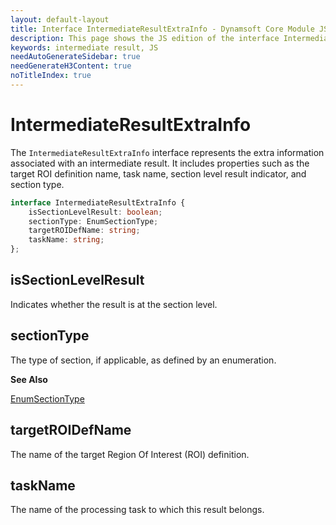 ```yaml
---
layout: default-layout
title: Interface IntermediateResultExtraInfo - Dynamsoft Core Module JS Edition API Reference
description: This page shows the JS edition of the interface IntermediateResultExtraInfo in Dynamsoft Core Module.
keywords: intermediate result, JS
needAutoGenerateSidebar: true
needGenerateH3Content: true
noTitleIndex: true
---
```


# IntermediateResultExtraInfo

The `IntermediateResultExtraInfo` interface represents the extra information associated with an intermediate result. It includes properties such as the target ROI definition name, task name, section level result indicator, and section type.

```typescript
interface IntermediateResultExtraInfo {
    isSectionLevelResult: boolean;
    sectionType: EnumSectionType;
    targetROIDefName: string;
    taskName: string;
};
```
## isSectionLevelResult

Indicates whether the result is at the section level.

## sectionType

The type of section, if applicable, as defined by an enumeration.

**See Also**

[EnumSectionType](https://www.dynamsoft.com/capture-vision/docs/core/enums/core/section-type.html?lang=js)

## targetROIDefName

The name of the target Region Of Interest (ROI) definition.

## taskName

The name of the processing task to which this result belongs.
